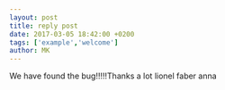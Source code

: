 ```yaml
---
layout: post
title: reply post 
date: 2017-03-05 18:42:00 +0200
tags: ['example','welcome']
author: MK
---
```



We have found the bug!!!!!Thanks a lot lionel faber anna 
